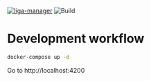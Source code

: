 [![liga-manager](https://img.shields.io/endpoint?url=https://cloud.cypress.io/badge/simple/dnpc8n&style=flat&logo=cypress)](https://cloud.cypress.io/projects/dnpc8n/runs)
![Build](https://github.com/RobertKitzing/liga-manager-ui/actions/workflows/main.yaml/badge.svg?branch=next)

# Development workflow

```bash
docker-compose up -d
```

Go to http://localhost:4200